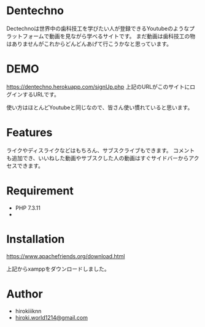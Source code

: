 # Dentechno

Dectechnoは世界中の歯科技工を学びたい人が登録できるYoutubeのようなプラットフォームで動画を見ながら学べるサイトです。
まだ動画は歯科技工の物はありませんがこれからどんどんあげて行こうかなと思っています。

# DEMO

https://dentechno.herokuapp.com/signUp.php
上記のURLがこのサイトにログインするURLです。

使い方はほとんどYoutubeと同じなので、皆さん使い慣れていると思います。

# Features

ライクやディスライクなどはもちろん、サブスクライブもできます。
コメントも追加でき、いいねした動画やサブスクした人の動画はすぐサイドバーからアクセスできます。


# Requirement

* PHP 7.3.11
* 

# Installation

https://www.apachefriends.org/download.html

上記からxamppをダウンロードしました。


# Author

* hirokiiiknn
* hiroki.world1214@gmail.com


